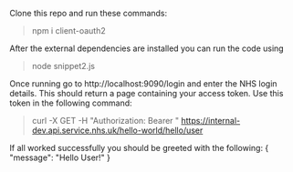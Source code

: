Clone this repo and run these commands:

> npm i client-oauth2


After the external dependencies are installed you can run the code using 

> node snippet2.js

Once running go to http://localhost:9090/login and enter the NHS login details. This should return a page containing your access token.
Use this token in the following command:

> curl -X GET -H "Authorization: Bearer <paste your access_token here>" https://internal-dev.api.service.nhs.uk/hello-world/hello/user

If all worked successfully you should be greeted with the following:
{
  "message": "Hello User!"
}
